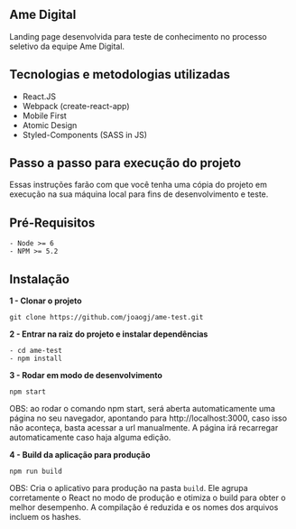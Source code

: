 ## Ame Digital

Landing page desenvolvida para teste de conhecimento no processo seletivo da equipe Ame Digital.

## Tecnologias e metodologias utilizadas
  * React.JS
  * Webpack (create-react-app)
  * Mobile First
  * Atomic Design
  * Styled-Components (SASS in JS)
  
## Passo a passo para execução do projeto

Essas instruções farão com que você tenha uma cópia do projeto em execução na sua máquina local para fins de desenvolvimento e teste.

## Pré-Requisitos
  ``` 
  - Node >= 6
  - NPM >= 5.2
 ```
    
## Instalação
  **1 - Clonar o projeto**
  ```
  git clone https://github.com/joaogj/ame-test.git
  ```
  
  **2 - Entrar na raiz do projeto e instalar dependências**
 ```
 - cd ame-test
 - npm install
 ```
  
  **3 - Rodar em modo de desenvolvimento**
  ```
  npm start
  ```
  
  OBS: ao rodar o comando npm start, será aberta automaticamente uma página no seu navegador, apontando para http://localhost:3000, caso isso não aconteça, basta acessar a url manualmente. A página irá recarregar automaticamente caso haja alguma edição.
    
  **4 - Build da aplicação para produção**
  ```
  npm run build
  ```
  
  OBS: Cria o aplicativo para produção na pasta `build`.
Ele agrupa corretamente o React no modo de produção e otimiza o build para obter o melhor desempenho.
A compilação é reduzida e os nomes dos arquivos incluem os hashes. <br>
